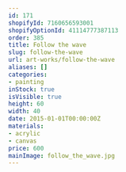 ```yaml
---
id: 171
shopifyId: 7160656593001
shopifyOptionId: 41114777387113
order: 385
title: Follow the wave
slug: follow-the-wave
url: art-works/follow-the-wave
aliases: []
categories:
- painting
inStock: true
isVisible: true
height: 60
width: 40
date: 2015-01-01T00:00:00Z
materials:
- acrylic
- canvas
price: 600
mainImage: follow_the_wave.jpg
---
```

